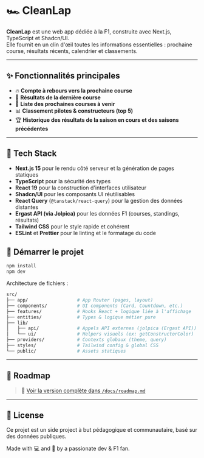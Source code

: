 # 🏎️ CleanLap

**CleanLap** est une web app dédiée à la F1, construite avec Next.js, TypeScript et Shadcn/UI.  
Elle fournit en un clin d'œil toutes les informations essentielles : prochaine course, résultats récents, calendrier et classements.

---

## ✨ Fonctionnalités principales

- 🔥 **Compte à rebours vers la prochaine course**
- 🏁 **Résultats de la dernière course**
- 📆 **Liste des prochaines courses à venir**
- 📊 **Classement pilotes & constructeurs (top 5)**
- 🏆 **Historique des résultats de la saison en cours et des saisons précédentes**

---

## 🧱 Tech Stack

- **Next.js 15** pour le rendu côté serveur et la génération de pages statiques
- **TypeScript** pour la sécurité des types
- **React 19** pour la construction d'interfaces utilisateur
- **Shadcn/UI** pour les composants UI réutilisables
- **React Query** (`@tanstack/react-query`) pour la gestion des données distantes
- **Ergast API (via Jolpica)** pour les données F1 (courses, standings, résultats)
- **Tailwind CSS** pour le style rapide et cohérent
- **ESLint** et **Prettier** pour le linting et le formatage du code

## 🚀 Démarrer le projet

```bash
npm install
npm dev
```

Architecture de fichiers :

```bash
src/
├── app/                  # App Router (pages, layout)
├── components/           # UI components (Card, Countdown, etc.)
├── features/             # Hooks React + logique liée à l'affichage
├── entities/             # Types & logique métier pure
├── lib/
│   ├── api/              # Appels API externes (jolpica (Ergast API))
│   └── ui/               # Helpers visuels (ex: getConstructorColor)
├── providers/            # Contexts globaux (theme, query)
├── styles/               # Tailwind config & global CSS
└── public/               # Assets statiques
```

---

## 🚧 Roadmap

> 📌 [Voir la version complète dans `/docs/roadmap.md`](./docs/roadmap.md)

---

## 📜 License

Ce projet est un side project à but pédagogique et communautaire, basé sur des données publiques.

Made with 💻 and 🏁 by a passionate dev & F1 fan.
